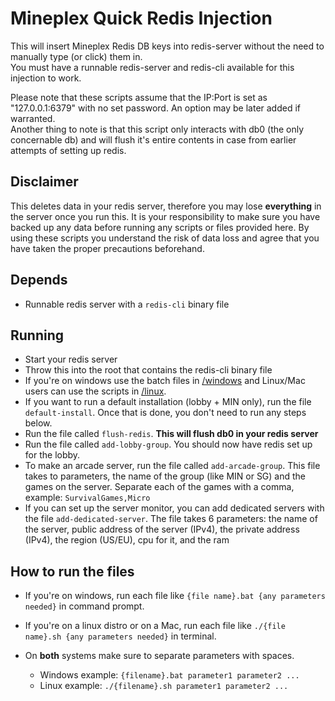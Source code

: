 # Mineplex Quick Redis Injection
This will insert Mineplex Redis DB keys into redis-server without the need to manually type (or click) them in. <br />
You must have a runnable redis-server and redis-cli available for this injection to work.

Please note that these scripts assume that the IP:Port is set as "127.0.0.1:6379" with no set password. An option may be later added if warranted. <br />
Another thing to note is that this script only interacts with db0 (the only concernable db) and will flush it's entire contents in case from earlier attempts of setting up redis.

## Disclaimer
This deletes data in your redis server, therefore you may lose **everything** in the server once you run this. It is your responsibility to make sure you have backed up any data before running any scripts or files provided here. By using these scripts you understand the risk of data loss and agree that you have taken the proper precautions beforehand.

## Depends
* Runnable redis server with a `redis-cli` binary file

## Running
* Start your redis server
* Throw this into the root that contains the redis-cli binary file
* If you're on windows use the batch files in [/windows](/windows) and Linux/Mac users can use the scripts in [/linux](/linux).
* If you want to run a default installation (lobby + MIN only), run the file `default-install`. Once that is done, you don't need to run any steps below.
* Run the file called `flush-redis`. **This will flush db0 in your redis server**
* Run the file called `add-lobby-group`. You should now have redis set up for the lobby.
* To make an arcade server, run the file called `add-arcade-group`. This file takes to parameters, the name of the group (like MIN or SG) and the games on the server. Separate each of the games with a comma, example: `SurvivalGames,Micro`
* If you can set up the server monitor, you can add dedicated servers with the file `add-dedicated-server`. The file takes 6 parameters: the name of the server, public address of the server (IPv4), the private address (IPv4), the region (US/EU), cpu for it, and the ram

## How to run the files
* If you're on windows, run each file like `{file name}.bat {any parameters needed}` in command prompt.
* If you're on a linux distro or on a Mac, run each file like `./{file name}.sh {any parameters needed}` in terminal.
* On **both** systems make sure to separate parameters with spaces. 

    * Windows example: `{filename}.bat parameter1 parameter2 ...`
    * Linux example: `./{filename}.sh parameter1 parameter2 ...`
